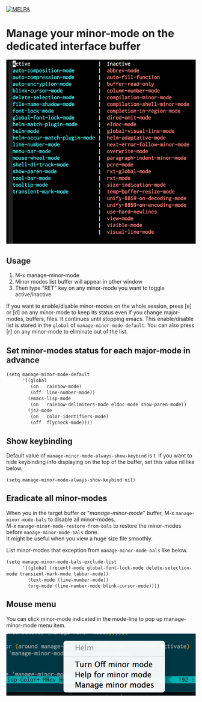 [![MELPA](https://melpa.org/packages/manage-minor-mode-badge.svg)](https://melpa.org/#/manage-minor-mode)


# Manage your minor-mode on the dedicated interface buffer

![manage-minor-mode](https://raw.githubusercontent.com/ShingoFukuyama/images/master/manage-minor-mode.png)

## Usage

1. M-x manage-minor-mode
2. Minor modes list buffer will appear in other window
3. Then type "RET" key on any minor-mode you want to toggle active/inactive

If you want to enable/disable minor-modes on the whole session,
press [e] or [d] on any minor-mode to keep its status even if you change major-modes, buffers, files.
It continues until stopping emacs.
This enable/disable list is stored in the `global` of `manage-minor-mode-default`.
You can also press [r] on any minor-mode to eliminate out of the list.

## Set minor-modes status for each major-mode in advance

```
(setq manage-minor-mode-default
      '((global
         (on   rainbow-mode)
         (off  line-number-mode))
        (emacs-lisp-mode
         (on   rainbow-delimiters-mode eldoc-mode show-paren-mode))
        (js2-mode
         (on   color-identifiers-mode)
         (off  flycheck-mode))))
```

## Show keybinding

Default value of `manage-minor-mode-always-show-keybind` is t.
If you want to hide keybinding info displaying on the top of the buffer,
set this value nil like below.

```
(setq manage-minor-mode-always-show-keybind nil)
```


## Eradicate all minor-modes

When you in the target buffer or "*manage-minor-mode*" buffer,
M-x `manage-minor-mode-bals` to disable all minor-modes.  
M-x `manage-minor-mode-restore-from-bals` to restore the minor-modes before `manage-minor-mode-bals` done.  
It might be useful when you view a huge size file smoothly.

List minor-modes that exception from `manage-minor-mode-bals` like below.

```
(setq manage-minor-mode-bals-exclude-list
      '((global (recentf-mode global-font-lock-mode delete-selection-mode transient-mark-mode tabbar-mode))
        (text-mode (line-number-mode))
        (org-mode (line-number-mode blink-cursor-mode))))
```


## Mouse menu

You can click minor-mode indicated in the mode-line to pop up manage-minor-mode menu item.

![manage-minor-mode-menu](https://raw.githubusercontent.com/ShingoFukuyama/images/master/manage-minor-mode-menu.png)
